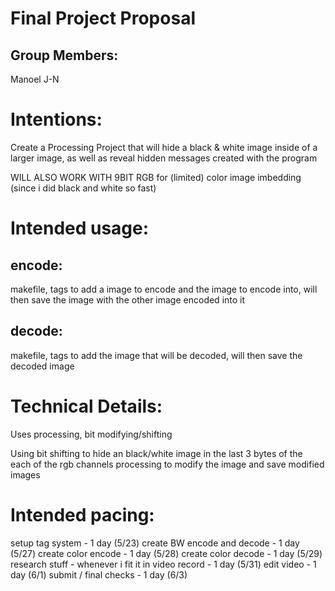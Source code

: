 # Final Project Proposal

## Group Members:

Manoel J-N
       
# Intentions:

Create a Processing Project that will hide a black & white image inside of a larger image, as well as reveal hidden messages created with the program
 
WILL ALSO WORK WITH 9BIT RGB for (limited) color image imbedding (since i did black and white so fast)
    
# Intended usage:

## encode:
makefile, tags to add a image to encode and the image to encode into, will then save the image with the other image encoded into it

## decode:
makefile, tags to add the image that will be decoded, will then save the decoded image
  
# Technical Details:

Uses processing, bit modifying/shifting
   
Using bit shifting to hide an black/white image in the last 3 bytes of the each of the rgb channels
processing to modify the image and save modified images


  
    
# Intended pacing:

setup tag system - 1 day (5/23)
create BW encode and decode - 1 day (5/27)
create color encode - 1 day (5/28)
create color decode - 1 day (5/29)
research stuff - whenever i fit it in 
video record - 1 day (5/31)
edit video - 1 day (6/1)
submit / final checks - 1 day (6/3)

